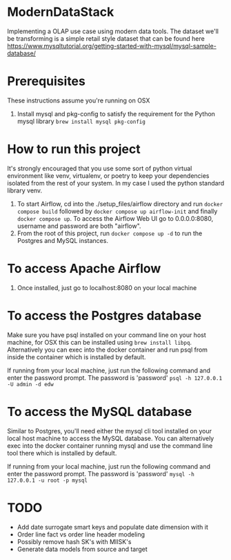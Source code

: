 # ModernDataStack
Implementing a OLAP use case using modern data tools. The dataset we'll be transforming is a simple retail style dataset that can be found here https://www.mysqltutorial.org/getting-started-with-mysql/mysql-sample-database/

# Prerequisites
These instructions assume you're running on OSX
1. Install mysql and pkg-config to satisfy the requirement for the Python mysql library `brew install mysql pkg-config`

# How to run this project
It's strongly encouraged that you use some sort of python virtual environment like venv, virtualenv, or poetry to keep your dependencies isolated from the rest of your system. In my case I used the python standard library venv. 

1. To start Airflow, cd into the ./setup_files/airflow directory and run `docker compose build` followed by `docker compose up airflow-init` and finally `docker compose up`. To access the Airflow Web UI go to 0.0.0.0:8080, username and password are both "airflow".
2. From the root of this project, run `docker compose up -d` to run the Postgres and MySQL instances. 

# To access Apache Airflow
1. Once installed, just go to localhost:8080 on your local machine

# To access the Postgres database
Make sure you have psql installed on your command line on your host machine, for OSX this can be installed using `brew install libpq`. Alternatively you can exec into the docker container and run psql from inside the container which is installed by default.

If running from your local machine, just run the following command and enter the password prompt. The password is 'password'
`psql -h 127.0.0.1 -U admin -d edw`

# To access the MySQL database
Similar to Postgres, you'll need either the mysql cli tool installed on your local host machine to access the MySQL database. You can alternatively exec into the docker container running mysql and use the command line tool there which is installed by default.

If running from your local machine, just run the following command and enter the password prompt. The password is 'password'
`mysql -h 127.0.0.1 -u root -p mysql`

# TODO 
- Add date surrogate smart keys and populate date dimension with it
- Order line fact vs order line header modeling
- Possibly remove hash SK's with MIISK's
- Generate data models from source and target